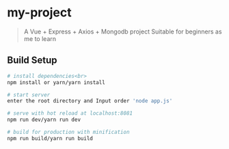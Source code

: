 # my-project

> A Vue + Express + Axios + Mongodb project
> Suitable for beginners as me to learn

## Build Setup

``` bash
# install dependencies<br>
npm install or yarn/yarn install

# start server
enter the root directory and Input order 'node app.js'

# serve with hot reload at localhost:8081
npm run dev/yarn run dev

# build for production with minification
npm run build/yarn run build

```


